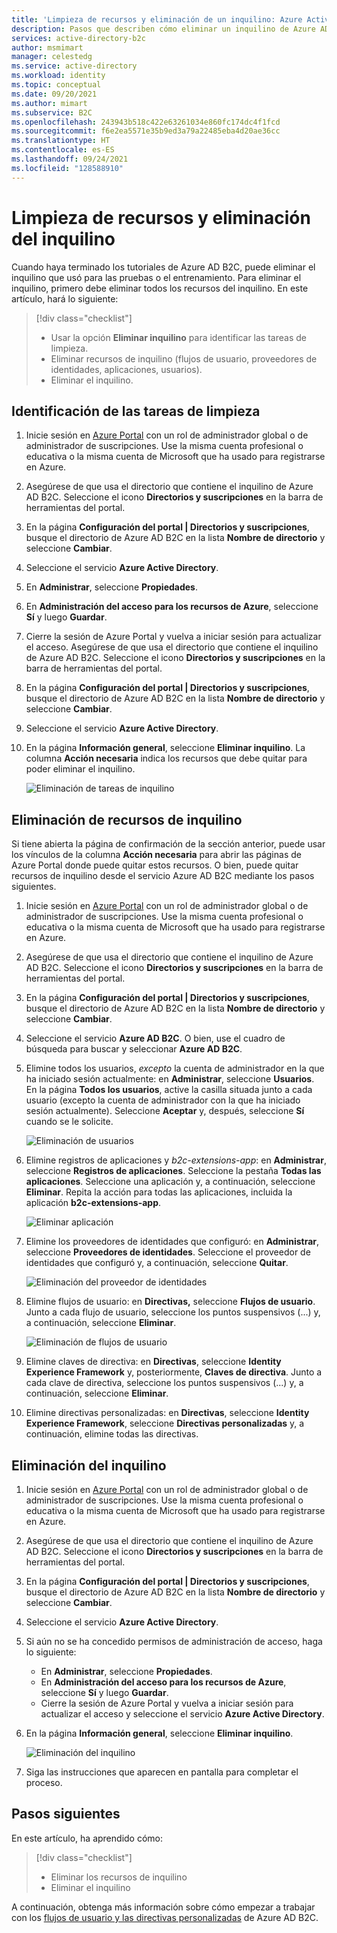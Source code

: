 ```yaml
---
title: 'Limpieza de recursos y eliminación de un inquilino: Azure Active Directory B2C'
description: Pasos que describen cómo eliminar un inquilino de Azure AD B2C. Obtenga información sobre cómo eliminar todos los recursos de inquilino y, a continuación, eliminar el inquilino.
services: active-directory-b2c
author: msmimart
manager: celestedg
ms.service: active-directory
ms.workload: identity
ms.topic: conceptual
ms.date: 09/20/2021
ms.author: mimart
ms.subservice: B2C
ms.openlocfilehash: 243943b518c422e63261034e860fc174dc4f1fcd
ms.sourcegitcommit: f6e2ea5571e35b9ed3a79a22485eba4d20ae36cc
ms.translationtype: HT
ms.contentlocale: es-ES
ms.lasthandoff: 09/24/2021
ms.locfileid: "128588910"
---
```

# <a name="clean-up-resources-and-delete-the-tenant"></a>Limpieza de recursos y eliminación del inquilino

Cuando haya terminado los tutoriales de Azure AD B2C, puede eliminar el inquilino que usó para las pruebas o el entrenamiento. Para eliminar el inquilino, primero debe eliminar todos los recursos del inquilino. En este artículo, hará lo siguiente:

> [!div class="checklist"]
> * Usar la opción **Eliminar inquilino** para identificar las tareas de limpieza.
> * Eliminar recursos de inquilino (flujos de usuario, proveedores de identidades, aplicaciones, usuarios).
> * Eliminar el inquilino.

## <a name="identify-cleanup-tasks"></a>Identificación de las tareas de limpieza

1. Inicie sesión en [Azure Portal](https://portal.azure.com/) con un rol de administrador global o de administrador de suscripciones. Use la misma cuenta profesional o educativa o la misma cuenta de Microsoft que ha usado para registrarse en Azure.
1. Asegúrese de que usa el directorio que contiene el inquilino de Azure AD B2C. Seleccione el icono **Directorios y suscripciones** en la barra de herramientas del portal.
1. En la página **Configuración del portal | Directorios y suscripciones**, busque el directorio de Azure AD B2C en la lista **Nombre de directorio** y seleccione **Cambiar**.
1. Seleccione el servicio **Azure Active Directory**.
1. En **Administrar**, seleccione **Propiedades**.
1. En **Administración del acceso para los recursos de Azure**, seleccione **Sí** y luego **Guardar**.
1. Cierre la sesión de Azure Portal y vuelva a iniciar sesión para actualizar el acceso. Asegúrese de que usa el directorio que contiene el inquilino de Azure AD B2C. Seleccione el icono **Directorios y suscripciones** en la barra de herramientas del portal.
1. En la página **Configuración del portal | Directorios y suscripciones**, busque el directorio de Azure AD B2C en la lista **Nombre de directorio** y seleccione **Cambiar**.
1. Seleccione el servicio **Azure Active Directory**.
1. En la página **Información general**, seleccione **Eliminar inquilino**. La columna **Acción necesaria** indica los recursos que debe quitar para poder eliminar el inquilino.

   ![Eliminación de tareas de inquilino](media/tutorial-delete-tenant/delete-tenant-tasks.png)

## <a name="delete-tenant-resources"></a>Eliminación de recursos de inquilino

Si tiene abierta la página de confirmación de la sección anterior, puede usar los vínculos de la columna **Acción necesaria** para abrir las páginas de Azure Portal donde puede quitar estos recursos. O bien, puede quitar recursos de inquilino desde el servicio Azure AD B2C mediante los pasos siguientes.

1. Inicie sesión en [Azure Portal](https://portal.azure.com/) con un rol de administrador global o de administrador de suscripciones. Use la misma cuenta profesional o educativa o la misma cuenta de Microsoft que ha usado para registrarse en Azure.
1. Asegúrese de que usa el directorio que contiene el inquilino de Azure AD B2C. Seleccione el icono **Directorios y suscripciones** en la barra de herramientas del portal.
1. En la página **Configuración del portal | Directorios y suscripciones**, busque el directorio de Azure AD B2C en la lista **Nombre de directorio** y seleccione **Cambiar**.
1. Seleccione el servicio **Azure AD B2C**. O bien, use el cuadro de búsqueda para buscar y seleccionar **Azure AD B2C**.
1. Elimine todos los usuarios, *excepto* la cuenta de administrador en la que ha iniciado sesión actualmente: en **Administrar**, seleccione **Usuarios**. En la página **Todos los usuarios**, active la casilla situada junto a cada usuario (excepto la cuenta de administrador con la que ha iniciado sesión actualmente). Seleccione **Aceptar** y, después, seleccione **Sí** cuando se le solicite.

   ![Eliminación de usuarios](media/tutorial-delete-tenant/delete-users.png)

1. Elimine registros de aplicaciones y *b2c-extensions-app*: en **Administrar**, seleccione **Registros de aplicaciones**. Seleccione la pestaña **Todas las aplicaciones**. Seleccione una aplicación y, a continuación, seleccione **Eliminar**. Repita la acción para todas las aplicaciones, incluida la aplicación **b2c-extensions-app**.

   ![Eliminar aplicación](media/tutorial-delete-tenant/delete-applications.png)

1. Elimine los proveedores de identidades que configuró: en **Administrar**, seleccione **Proveedores de identidades**. Seleccione el proveedor de identidades que configuró y, a continuación, seleccione **Quitar**.

   ![Eliminación del proveedor de identidades](media/tutorial-delete-tenant/identity-providers.png)

1. Elimine flujos de usuario: en **Directivas,** seleccione **Flujos de usuario**. Junto a cada flujo de usuario, seleccione los puntos suspensivos (...) y, a continuación, seleccione **Eliminar**.

   ![Eliminación de flujos de usuario](media/tutorial-delete-tenant/user-flow.png)

1. Elimine claves de directiva: en **Directivas**, seleccione **Identity Experience Framework** y, posteriormente, **Claves de directiva**. Junto a cada clave de directiva, seleccione los puntos suspensivos (...) y, a continuación, seleccione **Eliminar**.

1. Elimine directivas personalizadas: en **Directivas**, seleccione **Identity Experience Framework**, seleccione **Directivas personalizadas** y, a continuación, elimine todas las directivas.

## <a name="delete-the-tenant"></a>Eliminación del inquilino

1. Inicie sesión en [Azure Portal](https://portal.azure.com/) con un rol de administrador global o de administrador de suscripciones. Use la misma cuenta profesional o educativa o la misma cuenta de Microsoft que ha usado para registrarse en Azure.
1. Asegúrese de que usa el directorio que contiene el inquilino de Azure AD B2C. Seleccione el icono **Directorios y suscripciones** en la barra de herramientas del portal.
1. En la página **Configuración del portal | Directorios y suscripciones**, busque el directorio de Azure AD B2C en la lista **Nombre de directorio** y seleccione **Cambiar**.
1. Seleccione el servicio **Azure Active Directory**.
1. Si aún no se ha concedido permisos de administración de acceso, haga lo siguiente:

   * En **Administrar**, seleccione **Propiedades**.
   * En **Administración del acceso para los recursos de Azure**, seleccione **Sí** y luego **Guardar**.
   * Cierre la sesión de Azure Portal y vuelva a iniciar sesión para actualizar el acceso y seleccione el servicio **Azure Active Directory**.

1. En la página **Información general**, seleccione **Eliminar inquilino**.

   ![Eliminación del inquilino](media/tutorial-delete-tenant/delete-tenant.png)

1. Siga las instrucciones que aparecen en pantalla para completar el proceso.

## <a name="next-steps"></a>Pasos siguientes

En este artículo, ha aprendido cómo:

> [!div class="checklist"]
> * Eliminar los recursos de inquilino
> * Eliminar el inquilino

A continuación, obtenga más información sobre cómo empezar a trabajar con los [flujos de usuario y las directivas personalizadas](user-flow-overview.md) de Azure AD B2C.
